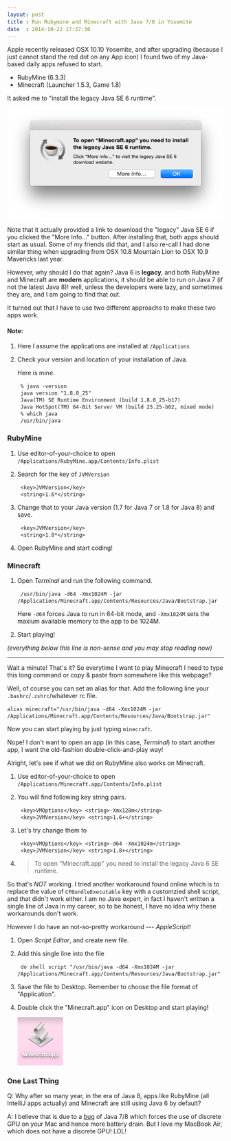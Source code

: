 ```yaml
---
layout: post
title : Run Rubymine and Minecraft with Java 7/8 in Yosemite
date  : 2014-10-22 17:37:30
---
```


Apple recently released OSX 10.10 Yosemite, and after upgrading (because I just cannot stand the red dot on any App icon) I found two of my Java-based daily apps refused to start.

- RubyMine (6.3.3)
- Minecraft (Launcher 1.5.3, Game 1.8)

It asked me to "install the legacy Java SE 6 runtime".

![Java SE 6 required](/assets/screenshot_2014-10-22-20-15-26.png)

Note that it actually provided a link to download the "legacy" Java SE 6 if you clicked the "More Info..." button. After installing that, both apps should start as usual. Some of my friends did that, and I also re-call I had done similar thing when upgrading from OSX 10.8 Mountain Lion to OSX 10.9 Mavericks last year.

However, why should I do that again? Java 6 is **legacy**, and both RubyMine and Minecraft are **modern** applications, it should be able to run on Java 7 (if not the latest Java 8)! well, unless the developers were lazy, and sometimes they are, and I am going to find that out.

It turned out that I have to use two different approachs to make these two apps work.

#### Note:

1. Here I assume the applications are installed at `/Applications`

2. Check your version and location of your installation of Java.

    Here is mine.

        % java -version
        java version "1.8.0_25"
        Java(TM) SE Runtime Environment (build 1.8.0_25-b17)
        Java HotSpot(TM) 64-Bit Server VM (build 25.25-b02, mixed mode)
        % which java
        /usr/bin/java

### RubyMine

1. Use editor-of-your-choice to open `/Applications/RubyMine.app/Contents/Info.plist`

2. Search for the key of `JVMVersion`

        <key>JVMVersion</key>
        <string>1.6*</string>

3. Change that to your Java version (1.7 for Java 7 or 1.8 for Java 8) and save.

        <key>JVMVersion</key>
        <string>1.8*</string>

4. Open RubyMine and start coding!

### Minecraft

1. Open *Terminal* and run the following command.

        /usr/bin/java -d64 -Xmx1024M -jar /Applications/Minecraft.app/Contents/Resources/Java/Bootstrap.jar

    Here `-d64` forces Java to run in 64-bit mode, and `-Xmx1024M` sets the maxium available memory to the app to be 1024M.

2. Start playing!

*(everything below this line is non-sense and you may stop reading now)*

---

Wait a minute! That's it? So everytime I want to play Minecraft I need to type this long command or copy & paste from somewhere like this webpage?

Well, of course you can set an alias for that. Add the following line your `.bashrc`/`.zshrc`/whatever rc file.

    alias minecraft="/usr/bin/java -d64 -Xmx1024M -jar /Applications/Minecraft.app/Contents/Resources/Java/Bootstrap.jar"

Now you can start playing by just typing `minecraft`.

Nope! I don't want to open an app (in this case, *Terminal*) to start another app, I want the old-fashion double-click-and-play way!

Alright, let's see if what we did on RubyMine also works on Minecraft.

1. Use editor-of-your-choice to open `/Applications/Minecraft.app/Contents/Info.plist`

2. You will find following key string pairs.

        <key>VMOptions</key> <string>-Xmx128m</string>
        <key>JVMVersion</key> <string>1.6+</string>

3. Let's try change them to

        <key>VMOptions</key> <string>-d64 -Xmx1024m</string>
        <key>JVMVersion</key> <string>1.8+</string>

4. > To open "Minecraft.app" you need to install the legacy Java 6 SE runtime.

So that's *NOT* working. I tried another workaround found online which is to replace the value of `CFBundleExecutable` key with a customzied shell script, and that didn't work either. I am no Java expert, in fact I haven't written a single line of Java in my career, so to be honest, I have no idea why these workarounds don't work.

However I do have an not-so-pretty workaround --- *AppleScript*!

1. Open *Script Editor*, and create new file.

2. Add this single line into the file

        do shell script "/usr/bin/java -d64 -Xmx1024M -jar /Applications/Minecraft.app/Contents/Resources/Java/Bootstrap.jar"

3. Save the file to Desktop. Remember to choose the file format of "Application".

4. Double click the "Minecraft.app" icon on Desktop and start playing!

    ![Minecraft.app](/assets/screenshot_2014-10-23-01-39-40.png)

### One Last Thing

Q: Why after so many year, in the era of Java 8, apps like RubyMine (all IntelliJ apps actually) and Minecraft are still using Java 6 by default?

A: I believe that is due to a [bug][1] of Java 7/8 which forces the use of discrete GPU on your Mac and hence more battery drain. But I love my MacBook Air, which does not have a discrete GPU! LOL!

[1]: https://bugs.openjdk.java.net/browse/JDK-8041900

